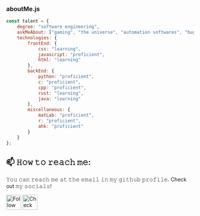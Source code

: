 
### aboutMe.js

```javascript
const talent = {
    degree: "software engineering",
    askMeAbout: ["gaming", "the universe", "automation softwares", "bug hunting", "cool tech", "desmos"],
    technologies: {
        frontEnd: {
            css: "learning",
            javascript: "proficient",
            html: "learning"
        },
        backEnd: {
            python: "proficient",
            c: "proficient",
            cpp: "proficient",
            rust: "learning",
            java: "learning"
        },
        miscellaneous: {
            matLab: "proficient",
            r: "proficient",
            ahk: "proficient"
        }
    }
};
```



## 📫 𝙷𝚘𝚠 𝚝𝚘 𝚛𝚎𝚊𝚌𝚑 𝚖𝚎:
𝚈𝚘𝚞 𝚌𝚊𝚗 𝚛𝚎𝚊𝚌𝚑 𝚖𝚎 𝚊𝚝 𝚝𝚑𝚎 𝚎𝚖𝚊𝚒𝚕 𝚒𝚗 𝚖𝚢 𝚐𝚒𝚝𝚑𝚞𝚋 𝚙𝚛𝚘𝚏𝚒𝚕𝚎. 
Check out 𝚖𝚢 𝚜𝚘𝚌𝚒𝚊𝚕𝚜!

[<img src="https://cdn-icons-png.flaticon.com/512/174/174857.png" height="40em" align="center" alt="Follow Talent on LinkedIn" title="Follow Talent on LinkedIn"/>](https://www.linkedin.com/in/christopher-huk)
[<img src="https://upload.wikimedia.org/wikipedia/commons/8/8e/LeetCode_Logo_1.png" height="40em" align="center" alt="Check out Talent's LeetCode" title="Check out Talent's LeetCode"/>](https://leetcode.com/TalentedB)




